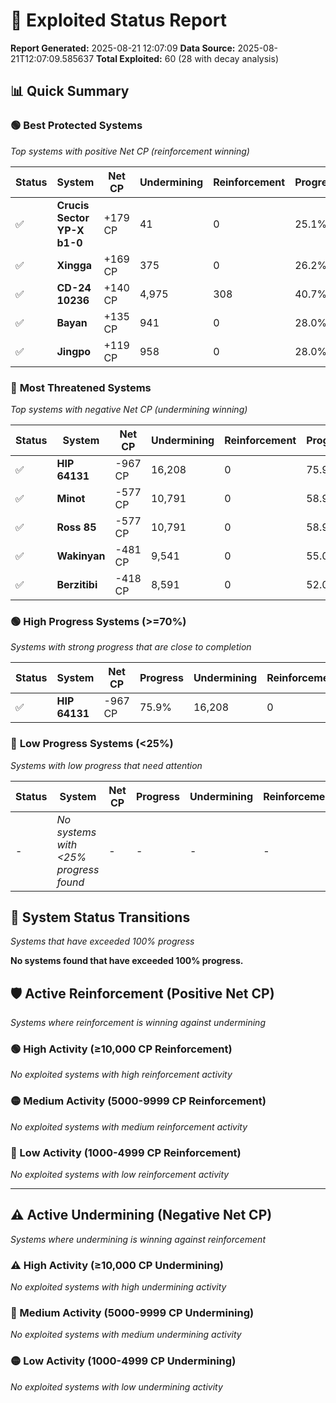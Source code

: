 # 🌟 Exploited Status Report

**Report Generated:** 2025-08-21 12:07:09
**Data Source:** 2025-08-21T12:07:09.585637
**Total Exploited:** 60 (28 with decay analysis)

## 📊 Quick Summary

### 🟢 **Best Protected Systems**
*Top systems with positive Net CP (reinforcement winning)*

| Status | System | Net CP | Undermining | Reinforcement | Progress |
|--------|--------|--------|-------------|---------------|----------|
| ✅ | **Crucis Sector YP-X b1-0** | +179 CP | 41 | 0 | 25.1% |
| ✅ | **Xingga** | +169 CP | 375 | 0 | 26.2% |
| ✅ | **CD-24 10236** | +140 CP | 4,975 | 308 | 40.7% |
| ✅ | **Bayan** | +135 CP | 941 | 0 | 28.0% |
| ✅ | **Jingpo** | +119 CP | 958 | 0 | 28.0% |

### 🔴 **Most Threatened Systems**
*Top systems with negative Net CP (undermining winning)*

| Status | System | Net CP | Undermining | Reinforcement | Progress |
|--------|--------|--------|-------------|---------------|----------|
| ✅ | **HIP 64131** | -967 CP | 16,208 | 0 | 75.9% |
| ✅ | **Minot** | -577 CP | 10,791 | 0 | 58.9% |
| ✅ | **Ross 85** | -577 CP | 10,791 | 0 | 58.9% |
| ✅ | **Wakinyan** | -481 CP | 9,541 | 0 | 55.0% |
| ✅ | **Berzitibi** | -418 CP | 8,591 | 0 | 52.0% |

### 🟢 **High Progress Systems (>=70%)**
*Systems with strong progress that are close to completion*

| Status | System | Net CP | Progress | Undermining | Reinforcement |
|--------|--------|--------|----------|-------------|---------------|
| ✅ | **HIP 64131** | -967 CP | 75.9% | 16,208 | 0 |

### 🔴 **Low Progress Systems (<25%)**
*Systems with low progress that need attention*

| Status | System | Net CP | Progress | Undermining | Reinforcement |
|--------|--------|--------|----------|-------------|---------------|
| - | *No systems with <25% progress found* | - | - | - | - |
## 🔄 System Status Transitions
*Systems that have exceeded 100% progress*

**No systems found that have exceeded 100% progress.**

## 🛡️ Active Reinforcement (Positive Net CP)
*Systems where reinforcement is winning against undermining*

### 🟢 High Activity (≥10,000 CP Reinforcement)

*No exploited systems with high reinforcement activity*

### 🟡 Medium Activity (5000-9999 CP Reinforcement)

*No exploited systems with medium reinforcement activity*

### 🔴 Low Activity (1000-4999 CP Reinforcement)

*No exploited systems with low reinforcement activity*


---

## ⚠️ Active Undermining (Negative Net CP)
*Systems where undermining is winning against reinforcement*

### ⚠️ High Activity (≥10,000 CP Undermining)

*No exploited systems with high undermining activity*

### 🔶 Medium Activity (5000-9999 CP Undermining)

*No exploited systems with medium undermining activity*

### 🟡 Low Activity (1000-4999 CP Undermining)

*No exploited systems with low undermining activity*
